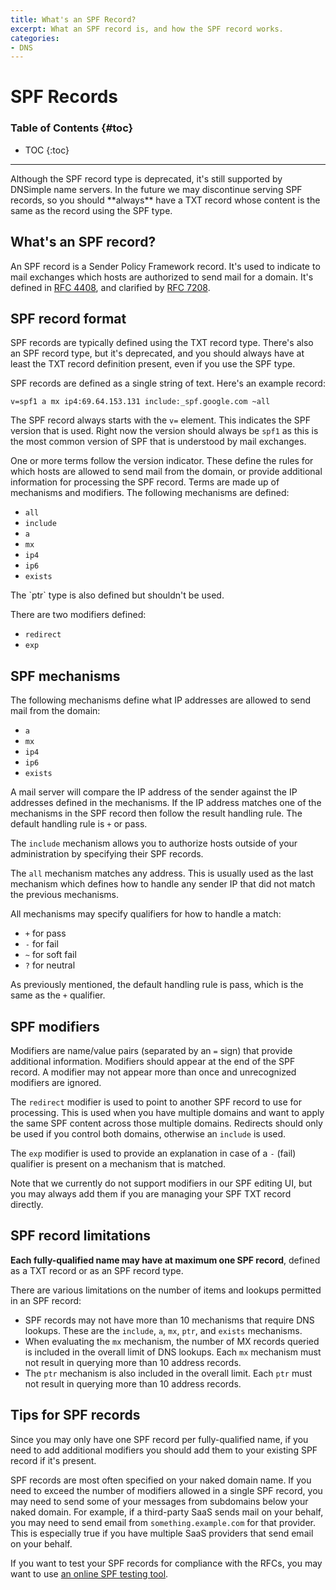 ```yaml
---
title: What's an SPF Record?
excerpt: What an SPF record is, and how the SPF record works.
categories:
- DNS
---
```


# SPF Records

### Table of Contents {#toc}

* TOC
{:toc}

---

<note>
Although the SPF record type is deprecated, it's still supported by DNSimple name servers. In the future we may discontinue serving SPF records, so you should **always** have a TXT record whose content is the same as the record using the SPF type.
</note>

## What's an SPF record?

An SPF record is a Sender Policy Framework record. It's used to indicate to mail exchanges which hosts are authorized to send mail for a domain. It's defined in [RFC 4408](https://www.ietf.org/rfc/rfc4408.txt), and clarified by [RFC 7208](https://www.ietf.org/rfc/rfc7208.txt).


## SPF record format

SPF records are typically defined using the TXT record type. There's also an SPF record type, but it's deprecated, and you should always have at least the TXT record definition present, even if you use the SPF type.

SPF records are defined as a single string of text. Here's an example record:

```
v=spf1 a mx ip4:69.64.153.131 include:_spf.google.com ~all
```

The SPF record always starts with the `v=` element. This indicates the SPF version that is used. Right now the version should always be `spf1` as this is the most common version of SPF that is understood by mail exchanges.

One or more terms follow the version indicator. These define the rules for which hosts are allowed to send mail from the domain, or provide additional information for processing the SPF record. Terms are made up of mechanisms and modifiers. The following mechanisms are defined:

- `all`
- `include`
- `a`
- `mx`
- `ip4`
- `ip6`
- `exists`

<note>
The `ptr` type is also defined but shouldn't be used.
</note>

There are two modifiers defined:

- `redirect`
- `exp`


## SPF mechanisms

The following mechanisms define what IP addresses are allowed to send mail from the domain:

- `a`
- `mx`
- `ip4`
- `ip6`
- `exists`

A mail server will compare the IP address of the sender against the IP addresses defined in the mechanisms. If the IP address matches one of the mechanisms in the SPF record then follow the result handling rule. The default handling rule is `+` or pass.

The `include` mechanism allows you to authorize hosts outside of your administration by specifying their SPF records.

The `all` mechanism matches any address. This is usually used as the last mechanism which defines how to handle any sender IP that did not match the previous mechanisms.

All mechanisms may specify qualifiers for how to handle a match:

- `+` for pass
- `-` for fail
- `~` for soft fail
- `?` for neutral

As previously mentioned, the default handling rule is pass, which is the same as the `+` qualifier.


## SPF modifiers

Modifiers are name/value pairs (separated by an `=` sign) that provide additional information. Modifiers should appear at the end of the SPF record. A modifier may not appear more than once and unrecognized modifiers are ignored.

The `redirect` modifier is used to point to another SPF record to use for processing. This is used when you have multiple domains and want to apply the same SPF content across those multiple domains. Redirects should only be used if you control both domains, otherwise an `include` is used.

The `exp` modifier is used to provide an explanation in case of a `-` (fail) qualifier is present on a mechanism that is matched.

Note that we currently do not support modifiers in our SPF editing UI, but you may always add them if you are managing your SPF TXT record directly.


## SPF record limitations

**Each fully-qualified name may have at maximum one SPF record**, defined as a TXT record or as an SPF record type.

There are various limitations on the number of items and lookups permitted in an SPF record:

- SPF records may not have more than 10 mechanisms that require DNS lookups. These are the `include`, `a`, `mx`, `ptr`, and `exists` mechanisms.
- When evaluating the `mx` mechanism, the number of MX records queried is included in the overall limit of DNS lookups. Each `mx` mechanism must not result in querying more than 10 address records.
- The `ptr` mechanism is also included in the overall limit. Each `ptr` must not result in querying more than 10 address records.


## Tips for SPF records

Since you may only have one SPF record per fully-qualified name, if you need to add additional modifiers you should add them to your existing SPF record if it's present.

SPF records are most often specified on your naked domain name. If you need to exceed the number of modifiers allowed in a single SPF record, you may need to send some of your messages from subdomains below your naked domain. For example, if a third-party SaaS sends mail on your behalf, you may need to send email from `something.example.com` for that provider. This is especially true if you have multiple SaaS providers that send email on your behalf.

If you want to test your SPF records for compliance with the RFCs, you may want to use [an online SPF testing tool](https://www.kitterman.com/spf/validate.html).
